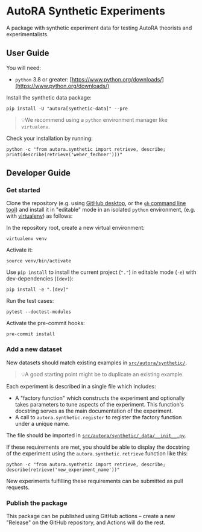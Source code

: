# AutoRA Synthetic Experiments

A package with synthetic experiment data for testing AutoRA theorists and experimentalists.

## User Guide

You will need:

- `python` 3.8 or greater: [https://www.python.org/downloads/](https://www.python.org/downloads/)

Install the synthetic data package:

```shell
pip install -U "autora[synthetic-data]" --pre
```

> 💡We recommend using a `python` environment manager like `virtualenv`.

Check your installation by running:
```shell
python -c "from autora.synthetic import retrieve, describe; print(describe(retrieve('weber_fechner')))"
```

## Developer Guide

### Get started

Clone the repository (e.g. using [GitHub desktop](https://desktop.github.com), 
or the [`gh` command line tool](https://cli.github.com)) 
and install it in "editable" mode in an isolated `python` environment, (e.g. 
with 
[virtualenv](https://virtualenv.pypa.io/en/latest/installation.html)) as follows:

In the repository root, create a new virtual environment:
```shell
virtualenv venv
```

Activate it:
```shell
source venv/bin/activate
```

Use `pip install` to install the current project (`"."`) in editable mode (`-e`) with dev-dependencies (`[dev]`):
```shell
pip install -e ".[dev]"
```

Run the test cases:
```shell
pytest --doctest-modules
```

Activate the pre-commit hooks:
```shell
pre-commit install
```

### Add a new dataset

New datasets should match existing examples in [`src/autora/synthetic/`](src/autora/synthetic/). 
> 💡A good starting point might be to duplicate an existing example.

Each experiment is described in a single file which includes: 
- A "factory function" which constructs the experiment and optionally takes parameters to tune
  aspects of the experiment. This function's docstring serves as the main documentation of the 
  experiment.
- A call to `autora.synthetic.register` to register the factory function under a unique name.

The file should be imported in 
  [`src/autora/synthetic/_data/__init__.py`](src/autora/synthetic/_data/__init__.py).

If these requirements are met, you should be able to display the docstring of the experiment 
using the `autora.synthetic.retrieve` function like this:
```shell
python -c "from autora.synthetic import retrieve, describe; describe(retrieve('new_experiment_name'))"
```

New experiments fulfilling these requirements can be submitted as pull requests.

### Publish the package

This package can be published using GitHub actions – create a new "Release" on the GitHub 
repository, and Actions will do the rest.